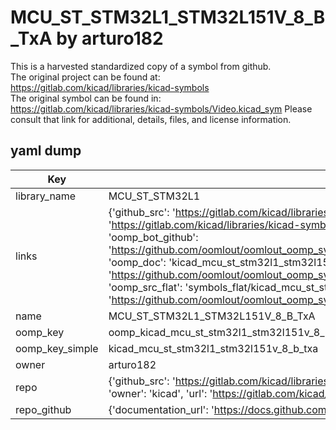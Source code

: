 # MCU_ST_STM32L1_STM32L151V_8_B_TxA by arturo182  
This is a harvested standardized copy of a symbol from github.  
The original project can be found at:  
https://gitlab.com/kicad/libraries/kicad-symbols  
The original symbol can be found in:
https://gitlab.com/kicad/libraries/kicad-symbols/Video.kicad_sym
Please consult that link for additional, details, files, and license information.  
## yaml dump  
| Key | Value |  
| --- | --- |  
| library_name | MCU_ST_STM32L1 |  
| links | {'github_src': 'https://gitlab.com/kicad/libraries/kicad-symbols/Video.kicad_sym', 'github_src_repo': 'https://gitlab.com/kicad/libraries/kicad-symbols', 'oomp_bot': 'kicad_mcu_st_stm32l1_stm32l151v_8_b_txa/working', 'oomp_bot_github': 'https://github.com/oomlout/oomlout_oomp_symbol_bot/tree/main/kicad_mcu_st_stm32l1_stm32l151v_8_b_txa/working', 'oomp_doc': 'kicad_mcu_st_stm32l1_stm32l151v_8_b_txa/working', 'oomp_doc_github': 'https://github.com/oomlout/oomlout_oomp_symbol_doc/tree/main/kicad_mcu_st_stm32l1_stm32l151v_8_b_txa/working', 'oomp_src_flat': 'symbols_flat/kicad_mcu_st_stm32l1_stm32l151v_8_b_txa/working', 'oomp_src_flat_github': 'https://github.com/oomlout/oomlout_oomp_symbol_src/tree/main/kicad_mcu_st_stm32l1_stm32l151v_8_b_txa/working'} |  
| name | MCU_ST_STM32L1_STM32L151V_8_B_TxA |  
| oomp_key | oomp_kicad_mcu_st_stm32l1_stm32l151v_8_b_txa |  
| oomp_key_simple | kicad_mcu_st_stm32l1_stm32l151v_8_b_txa |  
| owner | arturo182 |  
| repo | {'github_src': 'https://gitlab.com/kicad/libraries/kicad-symbols/Video.kicad_sym', 'name': 'libraries/kicad-symbols', 'owner': 'kicad', 'url': 'https://gitlab.com/kicad/libraries/kicad-symbols'} |  
| repo_github | {'documentation_url': 'https://docs.github.com/rest/repos/repos#get-a-repository', 'message': 'Not Found'} |  

